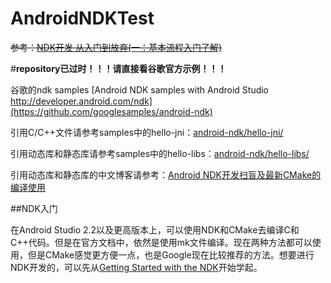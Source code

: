 # AndroidNDKTest

~~参考：[NDK开发 从入门到放弃(一：基本流程入门了解)](http://blog.csdn.net/xiaoyu_93/article/details/52870395)~~


#__repository已过时！！！请直接看谷歌官方示例！！！__

谷歌的ndk samples [Android NDK samples with Android Studio http://developer.android.com/ndk](https://github.com/googlesamples/android-ndk)

引用C/C++文件请参考samples中的hello-jni：[android-ndk/hello-jni/](https://github.com/googlesamples/android-ndk/tree/master/hello-jni)

引用动态库和静态库请参考samples中的hello-libs：[android-ndk/hello-libs/](https://github.com/googlesamples/android-ndk/tree/master/hello-libs)

引用动态库和静态库的中文博客请参考：[Android NDK开发扫盲及最新CMake的编译使用](https://www.jianshu.com/p/6332418b12b1)

##NDK入门

在Android Studio 2.2以及更高版本上，可以使用NDK和CMake去编译C和C++代码。但是在官方文档中，依然是使用mk文件编译。现在两种方法都可以使用，但是CMake感觉更方便一点，也是Google现在比较推荐的方法。想要进行NDK开发的，可以先从[Getting Started with the NDK](https://developer.android.com/ndk/guides/index.html#native-project)开始学起。
